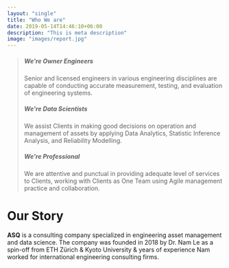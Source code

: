 ```yaml
---
layout: "single"
title: "Who We are"
date: 2019-05-14T14:46:10+06:00
description: "This is meta description"
image: "images/report.jpg"
---
```




<!-- # What We Stand For
We believe that for societies to thrive, we must all hold ourselves accountable for tomorrow. That means creating innovative solutions to the challenges the future will bring. It inspires us to stay curious, act locally, and think internationally. -->

> ##### We're Owner Engineers
> Senior and licensed engineers in various engineering disciplines are capable of conducting accurate measurement, testing, and evaluation of engineering systems.
> ##### We're Data Scientists
> We assist Clients in making good decisions on operation and management of assets by applying Data Analytics, Statistic Inference Analysis, and Reliability Modelling.
> ##### We're Professional
> We are attentive and punctual in providing adequate level of services to Clients, working with Clients as One Team using Agile management practice and collaboration.


# Our Story
**ASQ** is a consulting company specialized in engineering asset management and data science. The company was founded in 2018 by Dr. Nam Le as a spin-off from ETH Zürich & Kyoto University & years of experience Nam worked for international engineering consulting firms.

<!-- # Our Market
SMAT focuses exclusively on business in Vietnam and the Philippines. -->
